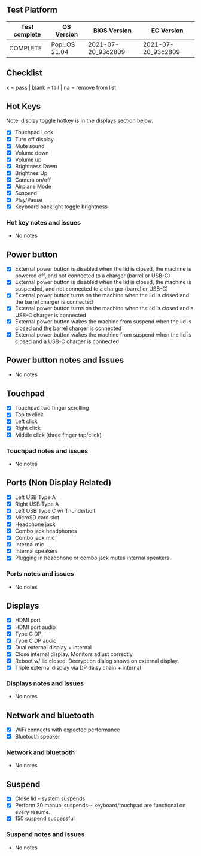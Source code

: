 ## Test Platform

| Test complete | OS Version     | BIOS Version       | EC Version         |
| ------------- | -------------- | ------------------ | ------------------ |
| COMPLETE      | Pop!\_OS 21.04 | 2021-07-20_93c2809 | 2021-07-20_93c2809 |

## Checklist
x = pass | blank = fail | na = remove from list

## Hot Keys

Note: display toggle hotkey is in the displays section below.

- [X] Touchpad Lock
- [X] Turn off display
- [X] Mute sound
- [X] Volume down
- [X] Volume up
- [X] Brightness Down
- [X] Brightnes Up
- [X] Camera on/off
- [X] Airplane Mode
- [X] Suspend
- [X] Play/Pause
- [X] Keyboard backlight toggle brightness

### Hot key notes and issues

- No notes

## Power button

- [X] External power button is disabled when the lid is closed, the machine is powered off, and not connected to a charger (barrel or USB-C)
- [X] External power button is disabled when the lid is closed, the machine is suspended, and not connected to a charger (barrel or USB-C)
- [X] External power button turns on the machine when the lid is closed and the barrel charger is connected
- [X] External power button turns on the machine when the lid is closed and a USB-C charger is connected
- [X] External power button wakes the machine from suspend when the lid is closed and the barrel charger is connected
- [X] External power button wakes the machine from suspend when the lid is closed and a USB-C charger is connected

## Power button notes and issues

- No notes

## Touchpad

- [X] Touchpad two finger scrolling
- [X] Tap to click
- [X] Left click
- [X] Right click
- [X] Middle click (three finger tap/click)

### Touchpad notes and issues

- No notes

## Ports (Non Display Related)

- [X] Left USB Type A
- [X] Right USB Type A
- [X] Left USB Type C w/ Thunderbolt
- [X] MicroSD card slot
- [X] Headphone jack
- [X] Combo jack headphones
- [X] Combo jack mic
- [X] Internal mic
- [X] Internal speakers
- [X] Plugging in headphone or combo jack mutes internal speakers

### Ports notes and issues

- No notes

## Displays

- [X] HDMI port
- [X] HDMI port audio
- [X] Type C DP
- [X] Type C DP audio
- [X] Dual external display + internal
- [X] Close internal display. Monitors adjust correctly.
- [X] Reboot w/ lid closed. Decryption dialog shows on external display.
- [X] Triple external display via DP daisy chain + internal

### Displays notes and issues

- No notes

## Network and bluetooth

- [X] WiFi connects with expected performance
- [X] Bluetooth speaker

### Network and bluetooth

- No notes

## Suspend

- [X] Close lid - system suspends
- [X] Perform 20 manual suspends-- keyboard/touchpad are functional on every resume.
- [X] 150 suspend successful

### Suspend notes and issues

- No notes

